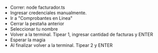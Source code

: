 - Correr: node facturador.ts
- Ingresar credenciales manualmente.
- Ir a "Comprobantes en Linea"
- Cerrar la pestaña anterior
- Seleccionar tu nombre
- Volver a la terminal. Tipear 1, ingresar cantidad de facturas y ENTER
- Esperar la magia
- Al finalizar volver a la terminal. Tipear 2 y ENTER
